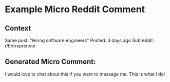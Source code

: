 # Example Micro Reddit Comment

## Context
Same post: "Hiring software engineers"
Posted: 3 days ago
Subreddit: r/Entrepreneur

## Generated Micro Comment:

I would love to chat about this if you want to message me. This is what I do! 